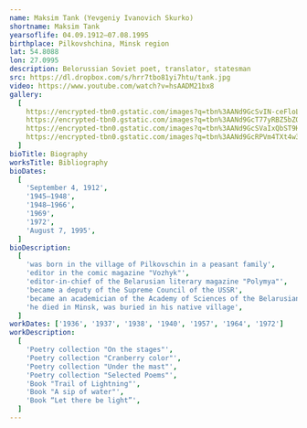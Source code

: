 ```yaml
---
name: Maksim Tank (Yevgeniy Ivanovich Skurko)
shortname: Maksim Tank
yearsoflife: 04.09.1912—07.08.1995
birthplace: Pilkovshchina, Minsk region 
lat: 54.8088
lon: 27.0995
description: Belorussian Soviet poet, translator, statesman
src: https://dl.dropbox.com/s/hrr7tbo81yi7htu/tank.jpg
video: https://www.youtube.com/watch?v=hsAADM21bx8
gallery:
  [
    https://encrypted-tbn0.gstatic.com/images?q=tbn%3AANd9GcSvIN-ceFloLIsozMPCup_HyiF3M7h9Eb6qWd2wrUQZv_4XsWf4,
    https://encrypted-tbn0.gstatic.com/images?q=tbn%3AANd9GcT77yRBZ5bZQhqp_XYSYHahppozQ61dJCRqyUnRZ4vchuq4CUU5,
    https://encrypted-tbn0.gstatic.com/images?q=tbn%3AANd9GcSVaIxQbST9Hgf_fyXJ7wBGFvF4PR2OXdRTY6CDpijdXsRkjEv_,
    https://encrypted-tbn0.gstatic.com/images?q=tbn%3AANd9GcRPVm4TXt4w3s1nC7xMEZds-FkmJgUl6Ee9WXghdOG3m3g7YWKC,
  ]
bioTitle: Biography
worksTitle: Bibliography
bioDates:
  [
    'September 4, 1912',
    '1945—1948',
    '1948—1966',
    '1969',
    '1972',
    'August 7, 1995',
  ]
bioDescription:
  [
    'was born in the village of Pilkovschin in a peasant family',
    'editor in the comic magazine "Vozhyk"',
    'editor-in-chief of the Belarusian literary magazine "Polymya"',
    'became a deputy of the Supreme Council of the USSR',
    'became an academician of the Academy of Sciences of the Belarusian SSR',
    'he died in Minsk, was buried in his native village',
  ]
workDates: ['1936', '1937', '1938', '1940', '1957', '1964', '1972']
workDescription:
  [
    'Poetry collection "On the stages"',
    'Poetry collection "Cranberry color"',
    'Poetry collection "Under the mast"',
    'Poetry collection "Selected Poems"',
    'Book "Trail of Lightning"',
    'Book "A sip of water"',
    'Book “Let there be light”',
  ]
---
```

